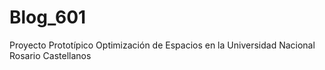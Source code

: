# Blog_601
Proyecto Prototípico Optimización de Espacios en la Universidad Nacional Rosario Castellanos
